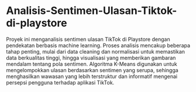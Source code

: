 # Analisis-Sentimen-Ulasan-Tiktok-di-playstore

Proyek ini menganalisis sentimen ulasan TikTok di Playstore dengan pendekatan berbasis machine learning. Proses analisis mencakup beberapa tahap penting, mulai dari data cleaning dan normalisasi untuk memastikan data berkualitas tinggi, hingga visualisasi yang memberikan gambaran mendalam tentang pola sentimen. Algoritma K-Means digunakan untuk mengelompokkan ulasan berdasarkan sentimen yang serupa, sehingga menghasilkan wawasan yang lebih terstruktur dan informatif mengenai persepsi pengguna terhadap aplikasi TikTok.
